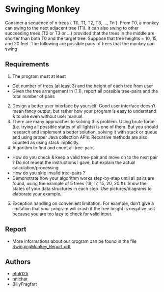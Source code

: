 # Swinging Monkey

Consider a sequence of n trees { T0, T1, T2, T3, ..., Tn }. From T0, a monkey can swing to the next adjacent tree (T1). It can also swing to other succeeding trees (T2 or T3 or ...) provided that the trees in the middle are shorter than both T0 and the target tree. Suppose that tree heights = 10, 15, and 20 feet. The following are possible pairs of trees that the monkey can swing

## Requirements

1. The program must at least
- Get number of trees (at least 3) and the height of each tree from user
- Given the tree arrangement in (1.1), report all possible tree-pairs and the total number of pairs
2. Design a better user interface by yourself. Good user interface doesn’t mean fancy output, but rather how your program is easy to understand & to use even without user manual.
3. There are many approaches to solving this problem. Using brute force (i.e. trying all possible states of all lights) is one of them. But you should research and implement a better solution, solving it
with stack or queue and using proper Java collection APIs. Recursive methods are also counted as using stack implicitly.
4. Algorithm to find and count all tree-pairs
- How do you check & keep a valid tree-pair and move on to the next pair ? Do not repeat the instructions I gave, but explain the actual calculation/processing
- How do you skip invalid tree-pairs ?
- Demonstrate how your algorithm works step-by-step until all pairs are found, using the example of 5 trees (19, 17, 15, 20, 20 ft). Show the states of your data structures in each step. Use pictures/diagrams to elaborate your example.
5. Exception handling on convenient limitation. For example, don’t give a limitation that your program will crash if the tree height is negative just because you are too lazy to check for valid input.

## Report

- More informations about our program can be found in the file [SwingingMonkey_Report.pdf](https://github.com/nnichar/SwingingMonkey/blob/main/SwingingMonkey_Report.pdf)

## Authors

- [etnk125](https://github.com/etnk125)
- [nnichar](https://github.com/nnichar)
- BillyFragfart
